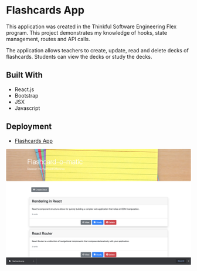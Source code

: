 # Flashcards App

This application was created in the Thinkful Software Engineering Flex program. This project demonstrates my knowledge of hooks, state management, routes and API calls.

The application allows teachers to create, update, read and delete decks of flashcards. Students can view the decks or study the decks.

## Built With

- React.js
- Bootstrap
- JSX
- Javascript

## Deployment

- [Flashcards App](https://flashcards-wine.vercel.app/)

![Screenshot](./src/images/screenshot_flash.png)
